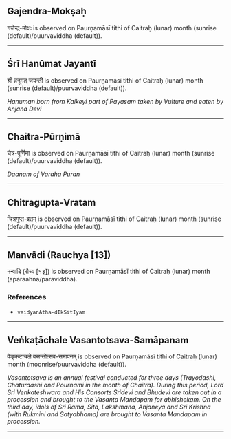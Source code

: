 ## Gajendra-Mokṣaḥ
गजेन्द्र-मोक्षः is observed on Paurṇamāsī tithi of Caitraḥ (lunar) month (sunrise (default)/puurvaviddha (default)).



---
## Śrī Hanūmat Jayantī
श्री हनूमत् जयन्ती is observed on Paurṇamāsī tithi of Caitraḥ (lunar) month (sunrise (default)/puurvaviddha (default)).

_Hanuman born from Kaikeyi part of Payasam taken by Vulture and eaten by Anjana Devi_

---
## Chaitra-Pūrṇimā
चैत्र-पूर्णिमा is observed on Paurṇamāsī tithi of Caitraḥ (lunar) month (sunrise (default)/puurvaviddha (default)).

_Daanam of Varaha Puran_

---
## Chitragupta-Vratam
चित्रगुप्त-व्रतम् is observed on Paurṇamāsī tithi of Caitraḥ (lunar) month (sunrise (default)/puurvaviddha (default)).



---
## Manvādi (Rauchya [13])
मन्वादि (रौच्य [१३]) is observed on Paurṇamāsī tithi of Caitraḥ (lunar) month (aparaahna/paraviddha).


### References
* `vaidyanAtha-dIkSitIyam`


---
## Veṅkaṭāchale Vasantotsava-Samāpanam
वेङ्कटाचले वसन्तोत्सव-समापनम् is observed on Paurṇamāsī tithi of Caitraḥ (lunar) month (moonrise/puurvaviddha (default)).

_Vasantotsava is an annual festival conducted for three days (Trayodashi, Chaturdashi and Pournami in the month of Chaitra). During this period, Lord Sri Venkateshwara and His Consorts Sridevi and Bhudevi are taken out in a procession and brought to the Vasanta Mandapam for abhishekam. On the third day, idols of Sri Rama, Sita, Lakshmana, Anjaneya and Sri Krishna (with Rukmini and Satyabhama) are brought to Vasanta Mandapam in procession._

---
